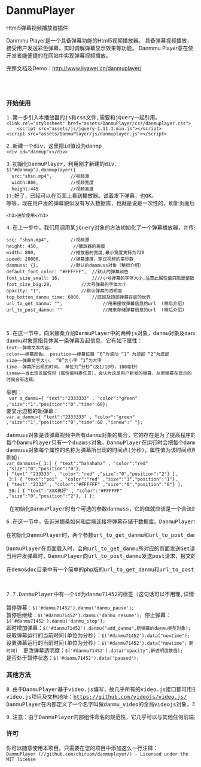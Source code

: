 # DanmuPlayer
Html5弹幕视频播放器插件


Danmmu Player是一个具备弹幕功能的Html5视频播放器。
具备弹幕视频播放，接受用户发送彩色弹幕，实时调解弹幕显示效果等功能。
Danmmu Player意在使开发者能便捷的在网站中实现弹幕视频播放。

完整文档及Demo：http://www.liyawei.cn/danmuplayer/

<br>
<br>
<h3>开始使用</h3>
<pre>
1.第一步引入本播放器的js和css文件,需要和jQuery一起引用。
<code class=language-html>&lt;link rel=&quot;stylesheet&quot; href=&quot;assets/DanmuPlayer/css/danmuplayer.css&quot;&gt;
	&lt;script src=&quot;assets/js/jquery-1.11.1.min.js&quot;&gt;&lt;/script&gt;
&lt;script src=&quot;assets/DanmuPlayer/js/danmuplayer.js&quot;&gt;&lt;/script&gt;</code></pre>
<pre>
2.新建一个div，这里把id值设为danmp
<code class=language-html>&lt;div id=&quot;danmup&quot;&gt;&lt;/div&gt;</code></pre>
<pre>
3.初始化DanmuPlayer，利用刚才新建的div.
<code class="language-js">$("#danmup").danmuplayer({
  src:"shsn.mp4",       //视频源
  width:800,			//视频宽度
  height:445			//视频高度
});</code>好了，已经可以在页面上看到播放器。试着发下弹幕，也OK。
等等，现在用户发的弹幕貌似没有写入数据库，也就是说是一次性的，刷新页面后就没了？是这样的，但是接下来就告诉你可以怎么做。</pre>

	<h3>进阶使用</h3>
<pre>
4.在上一步中，我们用调用某jQuery对象的方法初始化了一个弹幕播放器，并传递了一些参数（src,width,height）。其实这个方法具有以下参数 （除了视频源外其余参数均可选，冒号后面的为默认值）
<code class="language-js">
src: "shsn.mp4",		//视频源
height: 450,             //播放器的高度
width: 800,				//播放器的宽度,最小宽度支持为720
speed: 20000,			//弹幕速度，穿过视频的毫秒数 
danmuss: {},            //默认的danmuss对象（稍后介绍）
default_font_color: "#FFFFFF",  //默认的弹幕颜色
font_size_small: 16,			////小号弹幕的字体大小,注意此属性值只能是整数
font_size_big:28,           //大号弹幕的字体大小 
opacity: "1",				//默认弹幕的透明度
top_botton_danmu_time: 6000,    //底部及顶部弹幕存留的世界
url_to_get_danmu: "",				//用来接收弹幕信息的url  (稍后介绍)
url_to_post_danmu: ""				//用来存储弹幕信息的url  (稍后介绍)

</code>
</pre>
<pre>
5.在这一节中，向米娜桑介绍DanmuPlayer中的两种js对象，danmu对象及danmuss对象。
danmu对象意指具体某一条弹幕及起信息，它有如下属性：
<code>text——弹幕文本内容。 
color——弹幕颜色。 position——弹幕位置 “0”为滚动 “1” 为顶部 “2”为底部 
size——弹幕文字大小。 “0”为小字 ”1”为大字
time——弹幕所出现的时间。 单位为”分秒“（及1/10秒，100毫秒）
isnew——当出现该属性时（属性值科委任意），会认为这是用户新发的弹幕，从而弹幕在显示的时候会有边框。
</code> 
举例：
<code> var a_danmu={ "text":"2333333" , "color":"green" ,"size":"1","position":"0","time":60};</code> 
要显示边框的新弹幕：
<code>var a_danmu={ "text":"2333333" , "color":"green" ,"size":"1","position":"0","time":60 ,"isnew":" "}; </code>

danmuss对象是该弹幕视频中所有danmu对象的集合，它的存在是为了提高程序的效率。
每个DanmuPlayer只有一个duamss对象。DanmuPlayer在运行时会把每个danmu对象写入danmuss对象。
dammuss对象每个属性的名称为弹幕所出现的时间点(分秒)，属性值为该时间点所出现的所有弹幕的danmu对象(除掉time属性的)所组成的数组。
例如:
<code class="language-js">var danmuss={ 1:[ { "text":"hahahaha" , "color":"red" ,"size":"0","position":"0"}, 
{ "text":"233333" , "color":"red" ,"size":"0","position":"2"} ],
 3:[ { "text":"poi" , "color":"red" ,"size":"1","position":"1"}, 
{ "text":"2333" , "color":"#FFFFFF" ,"size":"0","position":"0"} ],
 50:[ { "text":"XXX真好" , "color":"#FFFFFF" ,"size":"0","position":"2"}, ] };
</code>
 在初始化DanmuPlayer时有个可选的参数danmuss，它的值就应该是一个合法的danmuss对象。有了这个参数，DanmuPlayer会把这个参数值中的dannuss播放于屏幕。（对于danmuss对象，如果暂时不理解可以绕过，很少用到）
</pre>
<pre>
6.在这一节中，告诉米娜桑如何和后端连接将弹幕存储于数据库。DanmuPlayer提供了高度封装的和后端ajax交互的接口，你只需按照接口修改出一个或两个后端页面即可。

在初始化DanmuPlayer时，两个参数url_to_get_danmu和url_to_post_danmu就是用来和后端连接的。url_to_get_danmu用来获取弹幕，url_to_post_danmu用来存储弹幕。url_to_get_danmu和url_to_post_danmu接受的参数都是url。

DanmuPlayer在页面载入时，会向url_to_get_danmu所对应的页面发送Get请求，url_to_get_danmu对应页面的http响应报文的内容中应该是一个由danmu对象组成的js数组（字符串形式）。"['{danmmu对象1}','{danmu对象2}',...,'{danmu对象n}']"这样的字符串（遵循JSON格式标准）（在报文中是没有最外面的引号的）(注意：每个danmu对象都要被引号所包裹，否则会产生致命错误)。
当用户发弹幕时，DanmuPlayer向url_to_post_danmu发送post请求，报文的内容是用户所发弹幕的danmu对象（字符串）（遵循JSON格式标准）。

在demo&doc目录中有一个简单的php版的url_to_get_danmu和url_to_post_danmu所对应页面的编写示例：


</pre>
<pre>
7.7.DanmuPlayer中有一个id为danmu71452的标签（这句话可以不用理,详情请参照<a target="_blank" href="http://githu.com/chiruom/danmu">jQuery.danmu.js项目</a>）。可以直接复制以下代码语句去即时的操作弹幕：

暂停弹幕：<code class="language-js">$('#danmu71452').danmu('danmu_pause'); </code>暂停后继续：<code class="language-js">$('#danmu71452').danmu('danmu_resume'); </code>停止弹幕：
<code class="language-js">$('#danmu71452').danmu('danmu_stop');  </code>即时增加弹幕：<code class="language-js">$('#danmu71452').danmu("add_danmu",新弹幕的danmu类型对象); </code>获取弹幕运行的当前时间(单位为分秒)：<code class="language-js">$('#danmu71452').data("nowtime"); </code>设置弹幕运行的当前时间(单位为分秒)：<code class="language-js">$('#danmu71452').data("nowtime"，新时间)  </code>更改弹幕透明度：<code class="language-js">$('#danmu71452').data("opacity",新透明度数值);</code>是否处于暂停状态：<code class="language-js">$('#danmu71452').data("paused");</code>
</pre>


<h3>其他方法</h3>
<pre>8.由于DanmuPlayer基于video.js编写，故几乎所有的video.js接口都可用于DanmuPlayer。
video.js项目及文档地址：<a target="blank" href="https://github.com/videojs/video.js/">https://github.com/videojs/video.js/</a>
DanmuPlayer在内部定义了一个名字叫做danmu_video的全局videojs对象，可以对danmu_video使用video.js的任何方法及相应事件处理等。
</pre>
<pre>
9.注意：由于DanmuPlayer内部组件命名的规范性，它几乎可以与其他任何前端插件共存。但是，一个页面上只允许存在一个DanmuPlayer。此缺陷在后续版本或许会改进。如果你需要在一个页面中使用多个DanmuPlayer，可以使用frame标签。</pre>
<h3>许可</h3>
<pre>
你可以随意使用本项目，只需要在您的项目中添加这么一行注释：
<code class="language-html">DanmuPlayer (//github.com/chiruom/danmuplayer/) - Licensed under the MIT license</code>
</pre>

